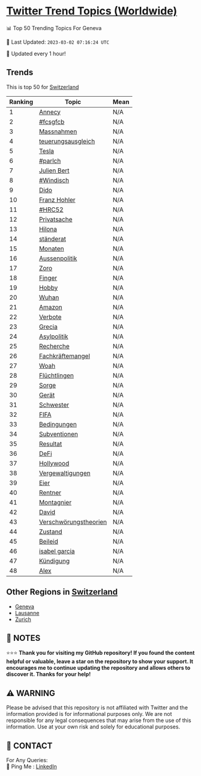 [Twitter Trend Topics (Worldwide)](https://github.com/ErcinDedeoglu/Twitter-Trend-Topics)
==========


📊 Top 50 Trending Topics For Geneva

📆 Last Updated: `2023-03-02 07:16:24 UTC`

🔧 Updated every 1 hour!


## Trends

This is top 50 for [Switzerland](</Switzerland>)

| Ranking | Topic | Mean |
| ------- | ------------ | ------------ |
| 1 | [Annecy](http://twitter.com/search?q=Annecy) | N/A |
| 2 | [#fcsgfcb](http://twitter.com/search?q=%23fcsgfcb) | N/A |
| 3 | [Massnahmen](http://twitter.com/search?q=Massnahmen) | N/A |
| 4 | [teuerungsausgleich](http://twitter.com/search?q=teuerungsausgleich) | N/A |
| 5 | [Tesla](http://twitter.com/search?q=Tesla) | N/A |
| 6 | [#parlch](http://twitter.com/search?q=%23parlch) | N/A |
| 7 | [Julien Bert](http://twitter.com/search?q=Julien+Bert) | N/A |
| 8 | [#Windisch](http://twitter.com/search?q=%23Windisch) | N/A |
| 9 | [Dido](http://twitter.com/search?q=Dido) | N/A |
| 10 | [Franz Hohler](http://twitter.com/search?q=Franz+Hohler) | N/A |
| 11 | [#HRC52](http://twitter.com/search?q=%23HRC52) | N/A |
| 12 | [Privatsache](http://twitter.com/search?q=Privatsache) | N/A |
| 13 | [Hilona](http://twitter.com/search?q=Hilona) | N/A |
| 14 | [ständerat](http://twitter.com/search?q=st%c3%a4nderat) | N/A |
| 15 | [Monaten](http://twitter.com/search?q=Monaten) | N/A |
| 16 | [Aussenpolitik](http://twitter.com/search?q=Aussenpolitik) | N/A |
| 17 | [Zoro](http://twitter.com/search?q=Zoro) | N/A |
| 18 | [Finger](http://twitter.com/search?q=Finger) | N/A |
| 19 | [Hobby](http://twitter.com/search?q=Hobby) | N/A |
| 20 | [Wuhan](http://twitter.com/search?q=Wuhan) | N/A |
| 21 | [Amazon](http://twitter.com/search?q=Amazon) | N/A |
| 22 | [Verbote](http://twitter.com/search?q=Verbote) | N/A |
| 23 | [Grecia](http://twitter.com/search?q=Grecia) | N/A |
| 24 | [Asylpolitik](http://twitter.com/search?q=Asylpolitik) | N/A |
| 25 | [Recherche](http://twitter.com/search?q=Recherche) | N/A |
| 26 | [Fachkräftemangel](http://twitter.com/search?q=Fachkr%c3%a4ftemangel) | N/A |
| 27 | [Woah](http://twitter.com/search?q=Woah) | N/A |
| 28 | [Flüchtlingen](http://twitter.com/search?q=Fl%c3%bcchtlingen) | N/A |
| 29 | [Sorge](http://twitter.com/search?q=Sorge) | N/A |
| 30 | [Gerät](http://twitter.com/search?q=Ger%c3%a4t) | N/A |
| 31 | [Schwester](http://twitter.com/search?q=Schwester) | N/A |
| 32 | [FIFA](http://twitter.com/search?q=FIFA) | N/A |
| 33 | [Bedingungen](http://twitter.com/search?q=Bedingungen) | N/A |
| 34 | [Subventionen](http://twitter.com/search?q=Subventionen) | N/A |
| 35 | [Resultat](http://twitter.com/search?q=Resultat) | N/A |
| 36 | [DeFi](http://twitter.com/search?q=DeFi) | N/A |
| 37 | [Hollywood](http://twitter.com/search?q=Hollywood) | N/A |
| 38 | [Vergewaltigungen](http://twitter.com/search?q=Vergewaltigungen) | N/A |
| 39 | [Eier](http://twitter.com/search?q=Eier) | N/A |
| 40 | [Rentner](http://twitter.com/search?q=Rentner) | N/A |
| 41 | [Montagnier](http://twitter.com/search?q=Montagnier) | N/A |
| 42 | [David](http://twitter.com/search?q=David) | N/A |
| 43 | [Verschwörungstheorien](http://twitter.com/search?q=Verschw%c3%b6rungstheorien) | N/A |
| 44 | [Zustand](http://twitter.com/search?q=Zustand) | N/A |
| 45 | [Beileid](http://twitter.com/search?q=Beileid) | N/A |
| 46 | [isabel garcia](http://twitter.com/search?q=isabel+garcia) | N/A |
| 47 | [Kündigung](http://twitter.com/search?q=K%c3%bcndigung) | N/A |
| 48 | [Alex](http://twitter.com/search?q=Alex) | N/A |



## Other Regions in [Switzerland](</Switzerland>)

* [Geneva](</Switzerland/Geneva.md>)
* [Lausanne](</Switzerland/Lausanne.md>)
* [Zurich](</Switzerland/Zurich.md>)



## 📝 NOTES

⭐⭐⭐ **Thank you for visiting my GitHub repository! If you found the content helpful or valuable, leave a star on the repository to show your support. It encourages me to continue updating the repository and allows others to discover it. Thanks for your help!**


## ⚠️ WARNING

Please be advised that this repository is not affiliated with Twitter and the information provided is for informational purposes only. We are not responsible for any legal consequences that may arise from the use of this information. Use at your own risk and solely for educational purposes.


## 📨 CONTACT

 For Any Queries:  
            🏓 Ping Me : [LinkedIn](https://www.linkedin.com/in/ercindedeoglu/)
